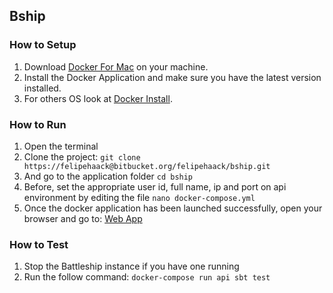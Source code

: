 ## Bship

### How to Setup

1. Download [Docker For Mac](https://docs.docker.com/docker-for-mac/) on your machine.
2. Install the Docker Application and make sure you have the latest version installed.
3. For others OS look at [Docker Install](https://docs.docker.com/compose/install/).


### How to Run

1. Open the terminal
2. Clone the project: ```git clone https://felipehaack@bitbucket.org/felipehaack/bship.git```
3. And go to the application folder ```cd bship```
4. Before, set the appropriate user id, full name, ip and port on api environment by editing the file ```nano docker-compose.yml```
5. Once the docker application has been launched successfully, open your browser and go to: [Web App](http://localhost:8020)

### How to Test

1. Stop the Battleship instance if you have one running
2. Run the follow command: ```docker-compose run api sbt test```